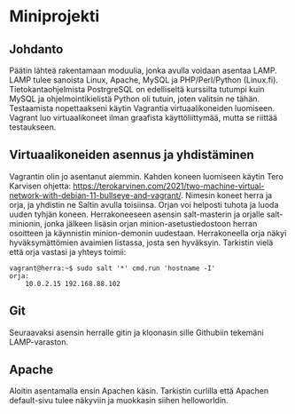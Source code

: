 # Miniprojekti

## Johdanto

Päätin lähteä rakentamaan moduulia, jonka avulla voidaan asentaa LAMP. LAMP tulee sanoista Linux, Apache, MySQL ja PHP/Perl/Python (Linux.fi). Tietokantaohjelmista 
PostrgreSQL on edelliseltä kurssilta tutumpi kuin MySQL ja ohjelmointikielistä Python oli tutuin, joten valitsin ne tähän. Testaamista nopettaakseni käytin Vagrantia
virtuaalikoneiden luomiseen. Vagrant luo virtuaalikoneet ilman graafista käyttöliittymää, mutta se riittää testaukseen.

## Virtuaalikoneiden asennus ja yhdistäminen

Vagrantin olin jo asentanut aiemmin. Kahden koneen luomiseen käytin Tero Karvisen ohjetta: https://terokarvinen.com/2021/two-machine-virtual-network-with-debian-11-bullseye-and-vagrant/.
Nimesin koneet herra ja orja, ja yhdistin ne Saltin avulla toisiinsa. Orjan voi helposti tuhota ja luoda uuden tyhjän koneen. Herrakoneeseen asensin salt-masterin ja 
orjalle salt-minionin, jonka jälkeen lisäsin orjan minion-asetustiedostoon herran osoitteen ja käynnistin minion-demonin uudestaan. Herrakoneella orja näkyi 
hyväksymättömien avaimien listassa, josta sen hyväksyin. Tarkistin vielä että orja vastasi ja yhteys toimii:

    vagrant@herra:~$ sudo salt '*' cmd.run 'hostname -I'
    orja:
        10.0.2.15 192.168.88.102
    
## Git

Seuraavaksi asensin herralle gitin ja kloonasin sille Githubiin tekemäni LAMP-varaston.

## Apache

Aloitin asentamalla ensin Apachen käsin. Tarkistin curlilla että Apachen default-sivu tulee näkyviin ja muokkasin siihen helloworldin. 
